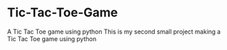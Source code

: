 # Tic-Tac-Toe-Game
A Tic Tac Toe game using python
This is my second small project making a Tic Tac Toe game using python
